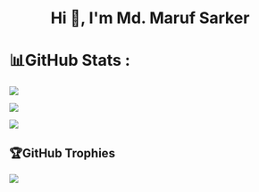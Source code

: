 <h1 align="center">Hi 👋, I'm Md. Maruf Sarker</h1>

# 📊GitHub Stats :

![](https://github-readme-stats.vercel.app/api?username=coderMaruf&theme=radical&hide_border=true&include_all_commits=false&count_private=false)

![](https://github-readme-streak-stats.herokuapp.com/?user=coderMaruf&theme=radical&hide_border=true)
 
![](https://github-readme-stats.vercel.app/api/top-langs/?username=coderMaruf&theme=radical&hide_border=true&include_all_commits=false&count_private=false&layout=compact)

## 🏆GitHub Trophies
![](https://github-profile-trophy.vercel.app/?username=coderMaruf&theme=radical&no-frame=false&no-bg=false&margin-w=4)
